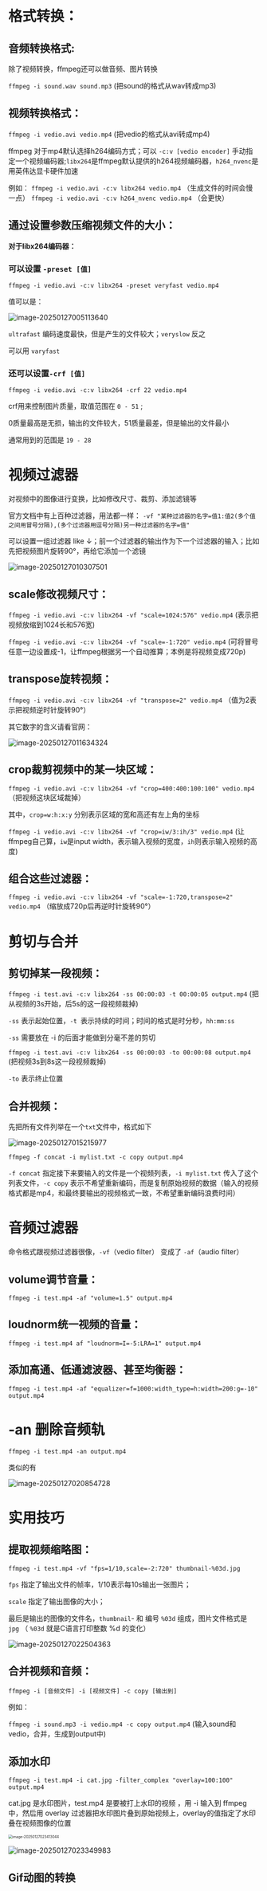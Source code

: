 # 格式转换：



## 音频转换格式: 

除了视频转换，ffmpeg还可以做音频、图片转换

`ffmpeg -i sound.wav sound.mp3` (把sound的格式从wav转成mp3)

## 视频转换格式：

`ffmpeg -i vedio.avi vedio.mp4` (把vedio的格式从avi转成mp4)

ffmpeg 对于mp4默认选择h264编码方式；可以 `-c:v [vedio encoder]` 手动指定一个视频编码器;`libx264`是ffmpeg默认提供的h264视频编码器，`h264_nvenc`是用英伟达显卡硬件加速

例如：
`ffmpeg -i vedio.avi -c:v libx264 vedio.mp4` （生成文件的时间会慢一点）
`ffmpeg -i vedio.avi -c:v h264_nvenc vedio.mp4`  （会更快）

## 通过设置参数压缩视频文件的大小：

**对于libx264编码器：**

### 可以设置 `-preset [值]` 

`ffmpeg -i vedio.avi -c:v libx264 -preset veryfast vedio.mp4`

值可以是：

![image-20250127005113640](https://abigail-1315839746.cos.ap-nanjing.myqcloud.com/typora/image-20250127005113640.png)

`ultrafast` 编码速度最快，但是产生的文件较大；`veryslow` 反之

可以用 `varyfast`

### 还可以设置`-crf [值]`

`ffmpeg -i vedio.avi -c:v libx264 -crf 22 vedio.mp4`

crf用来控制图片质量，取值范围在 `0 - 51` ;

0质量最高是无损，输出的文件较大，51质量最差，但是输出的文件最小

通常用到的范围是 `19 - 28`

# 视频过滤器

对视频中的图像进行变换，比如修改尺寸、裁剪、添加滤镜等

官方文档中有上百种过滤器，用法都一样： `-vf "某种过滤器的名字=值1:值2(多个值之间用冒号分隔),(多个过滤器用逗号分隔)另一种过滤器的名字=值"` 

可以设置一组过滤器 like ↓；前一个过滤器的输出作为下一个过滤器的输入；比如先把视频图片旋转90°，再给它添加一个滤镜

![image-20250127010307501](https://abigail-1315839746.cos.ap-nanjing.myqcloud.com/typora/image-20250127010307501.png)

## scale修改视频尺寸：

`ffmpeg -i vedio.avi -c:v libx264 -vf "scale=1024:576" vedio.mp4` (表示把视频放缩到1024长和576宽)

`ffmpeg -i vedio.avi -c:v libx264 -vf "scale=-1:720" vedio.mp4` (可将冒号任意一边设置成-1，让ffmpeg根据另一个自动推算；本例是将视频变成720p)

## transpose旋转视频：

`ffmpeg -i vedio.avi -c:v libx264 -vf "transpose=2" vedio.mp4` （值为2表示把视频逆时针旋转90°）

其它数字的含义请看官网：

![image-20250127011634324](https://abigail-1315839746.cos.ap-nanjing.myqcloud.com/typora/image-20250127011634324.png)

## crop裁剪视频中的某一块区域：

`ffmpeg -i vedio.avi -c:v libx264 -vf "crop=400:400:100:100" vedio.mp4` （把视频这块区域裁掉）

其中，`crop=w:h:x:y`  分别表示区域的宽和高还有左上角的坐标

`ffmpeg -i vedio.avi -c:v libx264 -vf "crop=iw/3:ih/3" vedio.mp4` (让ffmpeg自己算，`iw`是input width，表示输入视频的宽度，`ih`则表示输入视频的高度)

## 组合这些过滤器：

`ffmpeg -i vedio.avi -c:v libx264 -vf "scale=-1:720,transpose=2" vedio.mp4` （缩放成720p后再逆时针旋转90°）

# 剪切与合并

## 剪切掉某一段视频：

`ffmpeg -i test.avi -c:v libx264 -ss 00:00:03 -t 00:00:05 output.mp4` (把从视频的3s开始，后5s的这一段视频裁掉)

`-ss` 表示起始位置，`-t `表示持续的时间；时间的格式是时分秒，`hh:mm:ss`

`-ss` 需要放在 -i 的后面才能做到分毫不差的剪切

`ffmpeg -i test.avi -c:v libx264 -ss 00:00:03 -to 00:00:08 output.mp4` (把视频3s到8s这一段视频裁掉)

`-to` 表示终止位置

## 合并视频：

先把所有文件列举在一个`txt`文件中，格式如下

![image-20250127015215977](https://abigail-1315839746.cos.ap-nanjing.myqcloud.com/typora/image-20250127015215977.png)

`ffmpeg -f concat -i mylist.txt -c copy output.mp4` 

`-f concat` 指定接下来要输入的文件是一个视频列表，`-i mylist.txt` 传入了这个列表文件，`-c copy` 表示不希望重新编码，而是复制原始视频的数据（输入的视频格式都是mp4，和最终要输出的视频格式一致，不希望重新编码浪费时间）

# 音频过滤器

命令格式跟视频过滤器很像，`-vf`（vedio filter） 变成了 `-af`（audio filter） 

## volume调节音量：

`ffmpeg -i test.mp4 -af "volume=1.5" output.mp4` 

## loudnorm统一视频的音量：

`ffmpeg -i test.mp4 af "loudnorm=I=-5:LRA=1" output.mp4`

## 添加高通、低通滤波器、甚至均衡器：

`ffmpeg -i test.mp4 -af "equalizer=f=1000:width_type=h:width=200:g=-10" output.mp4`

# -an 删除音频轨

`ffmpeg -i test.mp4 -an output.mp4`

类似的有

![image-20250127020854728](https://abigail-1315839746.cos.ap-nanjing.myqcloud.com/typora/image-20250127020854728.png)

# 实用技巧

## 提取视频缩略图：

`ffmpeg -i test.mp4 -vf "fps=1/10,scale=-2:720" thumbnail-%03d.jpg` 

`fps` 指定了输出文件的帧率，1/10表示每10s输出一张图片；

`scale` 指定了输出图像的大小；

最后是输出的图像的文件名，`thumbnail`- 和 编号 `%03d` 组成，图片文件格式是 `jpg` （ `%03d` 就是C语言打印整数 %d 的变化）

![image-20250127022504363](https://abigail-1315839746.cos.ap-nanjing.myqcloud.com/typora/image-20250127022504363.png)

## 合并视频和音频：

`ffmpeg -i [音频文件] -i [视频文件] -c copy [输出到]` 

例如：

`ffmpeg -i sound.mp3 -i vedio.mp4 -c copy output.mp4` (输入sound和vedio，合并，生成到output中)

## 添加水印

`ffmpeg -i test.mp4 -i cat.jpg -filter_complex "overlay=100:100" output.mp4`

cat.jpg 是水印图片，test.mp4 是要被打上水印的视频 ，用 -i 输入到 ffmpeg 中，然后用 overlay 过滤器把水印图片叠到原始视频上，overlay的值指定了水印叠在视频图像的位置

<img src="https://abigail-1315839746.cos.ap-nanjing.myqcloud.com/typora/image-20250127023413044.png" alt="image-20250127023413044" style="zoom:50%;" />

 ![image-20250127023349983](https://abigail-1315839746.cos.ap-nanjing.myqcloud.com/typora/image-20250127023349983.png)

## Gif动图的转换

